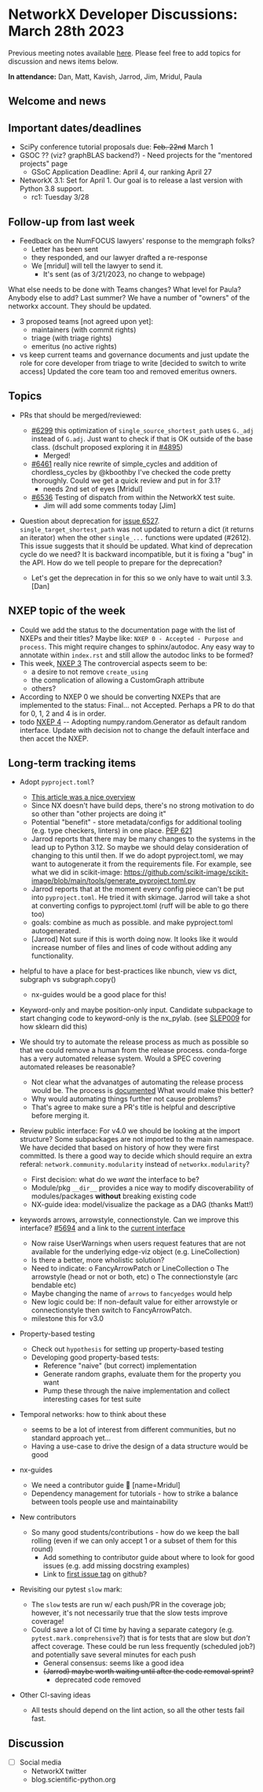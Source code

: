 # NetworkX Developer Discussions: March 28th 2023

Previous meeting notes available [here](https://github.com/networkx/archive/tree/main/meetings). Please feel free to add topics for discussion and news items below.

**In attendance:** Dan, Matt, Kavish, Jarrod, Jim, Mridul, Paula

## Welcome and news


## Important dates/deadlines

* SciPy conference tutorial proposals due: ~~Feb. 22nd~~ March 1
* GSOC ??  (viz?  graphBLAS backend?) - Need projects for the "mentored projects" page
  - GSoC Application Deadline: April 4, our ranking April 27
* NetworkX 3.1: Set for April 1. Our goal is to release a last version with Python 3.8 support.
  * rc1: Tuesday 3/28

## Follow-up from last week

* Feedback on the NumFOCUS lawyers' response to the memgraph folks?
  * Letter has been sent
  * they responded, and our lawyer drafted a re-response
  * We [mridul] will tell the lawyer to send it.
      * It's sent (as of 3/21/2023, no change to webpage)

What else needs to be done with Teams changes? 
What level for Paula? Anybody else to add? Last summer?
We have a number of "owners" of the networkx account. They should be updated.
  * 3 proposed teams [not agreed upon yet]:
    - maintainers (with commit rights)
    - triage (with triage rights)
    - emeritus (no active rights)
  * vs keep current teams and governance documents and just update the role for core developer from triage to write  [decided to switch to write access]  Updated the core team too and removed emeritus owners.

## Topics

 - PRs that should be merged/reviewed:
     - [#6299](https://github.com/networkx/networkx/issues/6299) this optimization of `single_source_shortest_path` uses `G._adj` instead of `G.adj`. Just want to check if that is OK outside of the base class. (dschult proposed exploring it in [#4895](https://github.com/networkx/networkx/issues/4895))  
         - Merged!
     - [#6461](https://github.com/networkx/networkx/issues/6461) really nice rewrite of simple_cycles and addition of chordless_cycles by @kboothby I've checked the code pretty thoroughly. Could we get a quick review and put in for 3.1?
         - needs 2nd set of eyes [Mridul]
     - [#6536](https://github.com/networkx/networkx/pull/6536) Testing of dispatch from within the NetworkX test suite.
         - Jim will add some comments today [Jim]

  - Question about deprecation for [issue 6527](https://github.com/networkx/networkx/issues/6527). `single_target_shortest_path` was not updated to return a dict (it returns an iterator) when the other `single_...` functions were updated (#2612). This issue suggests that it should be updated. What kind of deprecation cycle do we need? It is backward incompatible, but it is fixing a "bug" in the API. How do we tell people to prepare for the deprecation?
      - Let's get the deprecation in for this so we only have to wait until 3.3. [Dan]


## NXEP topic of the week
  * Could we add the status to the documentation page with the list of NXEPs and their titles?  Maybe like: `NXEP 0 - Accepted - Purpose and process`. This might require changes to sphinx/autodoc. Any easy way to annotate within `index.rst` and still allow the autodoc links to be formed? 
  * This week, [NXEP 3](https://github.com/networkx/networkx/blob/main/doc/developer/nxeps/nxep-0003.rst) The controvercial aspects seem to be:
    * a desire to not remove `create_using`
    * the complication of allowing a CustomGraph attribute
    * others? 
  * According to NXEP 0 we should be converting NXEPs that are implemented to the status: Final...  not Accepted. Perhaps a PR to do that for 0, 1, 2 and 4 is in order. 
  * todo [NXEP 4](https://github.com/networkx/networkx/blob/main/doc/developer/nxeps/nxep-0004.rst) -- Adopting numpy.random.Generator as default random interface.  Update with decision not to change the default interface and then accet the NXEP.


## Long-term tracking items

- Adopt `pyproject.toml`?
  * [This article was a nice overview](https://snarky.ca/what-the-heck-is-pyproject-toml/)
  * Since NX doesn't have build deps, there's no strong motivation to do so other than "other projects are doing it"
  * Potential "benefit" - store metadata/configs for additional tooling (e.g. type checkers, linters) in one place. [PEP 621](https://peps.python.org/pep-0621/) 
  * Jarrod reports that there may be many changes to the systems in the lead up to Python 3.12. So maybe we should delay consideration of changing to this until then. If we do adopt pyproject.toml, we may want to autogenerate it from the requirements file. For example, see what we did in scikit-image:
https://github.com/scikit-image/scikit-image/blob/main/tools/generate_pyproject.toml.py
  * Jarrod reports that at the moment every config piece can't be put into `pyproject.toml`.  He tried it with skimage. Jarrod will take a shot at converting configs to pyproject.toml (ruff will be able to go there too)
  * goals: combine as much as possible. and make pyproject.toml autogenerated.
  * [Jarrod] Not sure if this is worth doing now. It looks like it would increase number of files and lines of code without adding any functionality.

- helpful to have a place for best-practices like nbunch, view vs dict, subgraph vs subgraph.copy()
  * nx-guides would be a good place for this!

- Keyword-only and maybe position-only input. Candidate subpackage to start changing code to keyword-only is the nx_pylab. (see [SLEP009](https://scikit-learn-enhancement-proposals.readthedocs.io/en/latest/slep009/proposal.html) for how sklearn did this)

- We should try to automate the release process as much as possible so that we could remove a human from the release process. conda-forge has a very automated release system. Would a SPEC covering automated releases be reasonable?
    - Not clear what the advanatges of automating the release process would be. The process is [documented](https://github.com/networkx/networkx/blob/main/doc/developer/release.rst) What would make this better?
    - Why would automating things further not cause problems?
    - That's agree to make sure a PR's title is helpful and descriptive before merging it.

- Review public interface: For v4.0 we should be looking at the import structure?  Some subpackages are not imported to the main namespace. We have decided that based on history of how they were first committed. Is there a good way to decide which should require an extra referal: `network.community.modularity` instead of `networkx.modularity`?
  - First decision: what do we *want* the interface to be?
  - Module/pkg `__dir__` provides a nice way to modify discoverability of modules/packages **without** breaking existing code
  - NX-guide idea: model/visualize the package as a DAG (thanks Matt!)

- keywords arrows, arrowstyle, connectionstyle. Can we improve this interface? [#5694](https://github.com/networkx/networkx/pull/5694) and a link to the [current interface](https://github.com/networkx/networkx/blob/2c904d18dc79df3acd64495ef64c6ff4674992a0/networkx/drawing/nx_pylab.py#L537)
    - Now raise UserWarnings when users request features that are not available for the underlying edge-viz object (e.g. LineCollection)
    - Is there a better, more wholistic solution?
    - Need to indicate:
      o FancyArrowPatch or LineCollection
      o The arrowstyle (head or not or both, etc)
      o The connectionstyle (arc bendable etc)
    - Maybe changing the name of `arrows` to `fancyedges` would help
    - New logic could be:  If non-default value for either arrowstyle or connectionstyle then switch to FancyArrowPatch.
    - milestone this for v3.0

- Property-based testing
  * Check out `hypothesis` for setting up property-based testing
  * Developing good property-based tests:
    - Reference "naive" (but correct) implementation
    - Generate random graphs, evaluate them for the property you want
    - Pump these through the naive implementation and collect interesting cases for test suite

- Temporal networks: how to think about these
  * seems to be a lot of interest from different communities, but no standard approach yet...
  * Having a use-case to drive the design of a data structure would be good
  
- nx-guides
  * We need a contributor guide :book: [name=Mridul]
  * Dependency management for tutorials - how to strike a balance between tools people use and maintainability

- New contributors
  * So many good students/contributions - how do we keep the ball rolling (even if we can only accept 1 or a subset of them for this round)
    - Add something to contributor guide about where to look for good issues (e.g. add missing docstring examples)
    - Link to [first issue tag](https://github.com/networkx/networkx/labels/Good%20First%20Issue) on github?
    
- Revisiting our pytest `slow` mark:
  * The `slow` tests are run w/ each push/PR in the coverage job; however, it's not necessarily true that the slow tests improve coverage!
  * Could save a lot of CI time by having a separate category (e.g. `pytest.mark.comprehensive`?) that is for tests that are slow but *don't* affect coverage. These could be run less frequently (scheduled job?) and potentially save several minutes for each push
    - General consensus: seems like a good idea
    - ~~(Jarrod) maybe worth waiting until after the code removal sprint?~~
      - deprecated code removed

- Other CI-saving ideas
    - All tests should depend on the lint action, so all the other tests fail fast.

## Discussion

- [ ] Social media
    * NetworkX twitter
    * blog.scientific-python.org